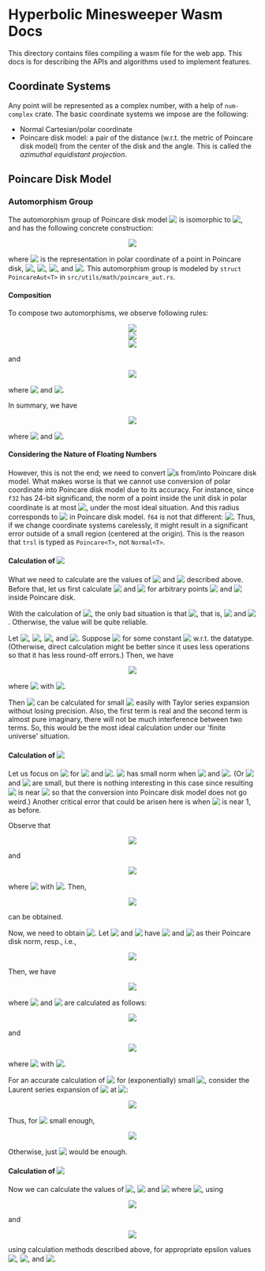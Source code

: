 # Hyperbolic Minesweeper Wasm Docs

This directory contains files compiling a wasm file for the web app. This docs is for describing the APIs and algorithms used to implement features.

## Coordinate Systems

Any point will be represented as a complex number, with a help of `num-complex` crate. The basic coordinate systems we impose are the following:

* Normal Cartesian/polar coordinate
* Poincare disk model: a pair of the distance (w.r.t. the metric of Poincare disk model) from the center of the disk and the angle. This is called the *azimuthal equidistant projection*.


## Poincare Disk Model

### Automorphism Group

The automorphism group of Poincare disk model <!-- $C_\infty$ --> <img style="transform: translateY(0.1em); background: white;" src="https://i.upmath.me/svg/C_%5Cinfty"> is isomorphic to <!-- $\mathrm{PSL}(2;\mathbb R)$ --> <img style="transform: translateY(0.1em); background: white;" src="https://i.upmath.me/svg/%5Cmathrm%7BPSL%7D(2%3B%5Cmathbb%20R)">, and has the following concrete construction:

<!-- $$f = \dagger^{n} \circ R_\theta \circ T_v \in \mathrm{Aut}(C_\infty)$$ --> 

<div align="center"><img style="background: white;" src="https://i.upmath.me/svg/f%20%3D%20%5Cdagger%5E%7Bn%7D%20%5Ccirc%20R_%5Ctheta%20%5Ccirc%20T_v%20%5Cin%20%5Cmathrm%7BAut%7D(C_%5Cinfty)"></div>

where <!-- $v$ --> <img style="transform: translateY(0.1em); background: white;" src="https://i.upmath.me/svg/v"> is the representation in polar coordinate of a point in Poincare disk, <!-- $n\in\{0,1\}$ --> <img style="transform: translateY(0.1em); background: white;" src="https://i.upmath.me/svg/n%5Cin%5C%7B0%2C1%5C%7D">, <!-- $T_v(z) = \frac{z + v}{\bar v z + 1}$ --> <img style="transform: translateY(0.1em); background: white;" src="https://i.upmath.me/svg/T_v(z)%20%3D%20%5Cfrac%7Bz%20%2B%20v%7D%7B%5Cbar%20v%20z%20%2B%201%7D">, <!-- $R_\theta(z) = e^{i\theta}z$ --> <img style="transform: translateY(0.1em); background: white;" src="https://i.upmath.me/svg/R_%5Ctheta(z)%20%3D%20e%5E%7Bi%5Ctheta%7Dz">, and <!-- $\dagger(z) = \bar{z}$ --> <img style="transform: translateY(0.1em); background: white;" src="https://i.upmath.me/svg/%5Cdagger(z)%20%3D%20%5Cbar%7Bz%7D">. This automorphism group is modeled by `struct PoincareAut<T>` in `src/utils/math/poincare_aut.rs`.


#### Composition

To compose two automorphisms, we observe following rules:

<!-- $$T_w \circ \dagger(z) = \frac{\bar{z} + w}{\overline{wz} + 1} = \overline{\left(\frac{z + \bar{w}}{wz + 1}\right)} = \dagger\circ T_{\bar{w}}(z),$$ --> 

<div align="center"><img style="background: white;" src="https://i.upmath.me/svg/T_w%20%5Ccirc%20%5Cdagger(z)%20%3D%20%5Cfrac%7B%5Cbar%7Bz%7D%20%2B%20w%7D%7B%5Coverline%7Bwz%7D%20%2B%201%7D%20%3D%20%5Coverline%7B%5Cleft(%5Cfrac%7Bz%20%2B%20%5Cbar%7Bw%7D%7D%7Bwz%20%2B%201%7D%5Cright)%7D%20%3D%20%5Cdagger%5Ccirc%20T_%7B%5Cbar%7Bw%7D%7D(z)%2C"></div>

<!-- $$R_\theta \circ \dagger(z) = e^{i\theta}\bar{z} = \overline{e^{-i\theta}z} = \dagger\circ R_{-\theta} (z),$$ --> 

<div align="center"><img style="background: white;" src="https://i.upmath.me/svg/R_%5Ctheta%20%5Ccirc%20%5Cdagger(z)%20%3D%20e%5E%7Bi%5Ctheta%7D%5Cbar%7Bz%7D%20%3D%20%5Coverline%7Be%5E%7B-i%5Ctheta%7Dz%7D%20%3D%20%5Cdagger%5Ccirc%20R_%7B-%5Ctheta%7D%20(z)%2C"></div>

<!-- $$T_w \circ R_\theta (z) = \frac{ e^{i\theta}z + w }{ \bar w e^{i\theta} z + 1 } = e^{i\theta} \frac{z + e^{-i\theta}w}{\overline{e^{-i\theta}w}z + 1} = R_\theta \circ T_{e^{-i\theta} w} (z),$$ --> 

<div align="center"><img style="background: white;" src="https://i.upmath.me/svg/T_w%20%5Ccirc%20R_%5Ctheta%20(z)%20%3D%20%5Cfrac%7B%20e%5E%7Bi%5Ctheta%7Dz%20%2B%20w%20%7D%7B%20%5Cbar%20w%20e%5E%7Bi%5Ctheta%7D%20z%20%2B%201%20%7D%20%3D%20e%5E%7Bi%5Ctheta%7D%20%5Cfrac%7Bz%20%2B%20e%5E%7B-i%5Ctheta%7Dw%7D%7B%5Coverline%7Be%5E%7B-i%5Ctheta%7Dw%7Dz%20%2B%201%7D%20%3D%20R_%5Ctheta%20%5Ccirc%20T_%7Be%5E%7B-i%5Ctheta%7D%20w%7D%20(z)%2C"></div>

and

<!-- $$T_w \circ T_v(z) = \frac{\frac{z + v}{\bar{v}z + 1} + w}{\bar{w} \frac{z + v}{\bar{v}z + 1} + 1} = \frac{(1 + \bar v w)z + (v + w)}{\overline{(v + w)}z + (1 + v \bar{w})} = R_\psi\circ T_u (z)$$ --> 

<div align="center"><img style="background: white;" src="https://i.upmath.me/svg/T_w%20%5Ccirc%20T_v(z)%20%3D%20%5Cfrac%7B%5Cfrac%7Bz%20%2B%20v%7D%7B%5Cbar%7Bv%7Dz%20%2B%201%7D%20%2B%20w%7D%7B%5Cbar%7Bw%7D%20%5Cfrac%7Bz%20%2B%20v%7D%7B%5Cbar%7Bv%7Dz%20%2B%201%7D%20%2B%201%7D%20%3D%20%5Cfrac%7B(1%20%2B%20%5Cbar%20v%20w)z%20%2B%20(v%20%2B%20w)%7D%7B%5Coverline%7B(v%20%2B%20w)%7Dz%20%2B%20(1%20%2B%20v%20%5Cbar%7Bw%7D)%7D%20%3D%20R_%5Cpsi%5Ccirc%20T_u%20(z)"></div>

where <!-- $\psi = \operatorname{arg} \frac{1 + \bar v w}{1 + v \bar w} = 2\operatorname{arg} (1 + \bar v w)$ --> <img style="transform: translateY(0.1em); background: white;" src="https://i.upmath.me/svg/%5Cpsi%20%3D%20%5Coperatorname%7Barg%7D%20%5Cfrac%7B1%20%2B%20%5Cbar%20v%20w%7D%7B1%20%2B%20v%20%5Cbar%20w%7D%20%3D%202%5Coperatorname%7Barg%7D%20(1%20%2B%20%5Cbar%20v%20w)"> and <!-- $u = \frac{v + w}{1 + \bar v w} = T_v(w)$ --> <img style="transform: translateY(0.1em); background: white;" src="https://i.upmath.me/svg/u%20%3D%20%5Cfrac%7Bv%20%2B%20w%7D%7B1%20%2B%20%5Cbar%20v%20w%7D%20%3D%20T_v(w)">.

In summary, we have

<!-- $$(\dagger^n \circ R_\varphi \circ T_w) \circ (\dagger^m \circ R_\theta \circ T_v) = \dagger^{n+m} \circ R_{\theta + (-1)^m \varphi + \psi} \circ T_u$$ --> 

<div align="center"><img style="background: white;" src="https://i.upmath.me/svg/(%5Cdagger%5En%20%5Ccirc%20R_%5Cvarphi%20%5Ccirc%20T_w)%20%5Ccirc%20(%5Cdagger%5Em%20%5Ccirc%20R_%5Ctheta%20%5Ccirc%20T_v)%20%3D%20%5Cdagger%5E%7Bn%2Bm%7D%20%5Ccirc%20R_%7B%5Ctheta%20%2B%20(-1)%5Em%20%5Cvarphi%20%2B%20%5Cpsi%7D%20%5Ccirc%20T_u"></div>

where <!-- $\psi = 2 \operatorname{arg}(1 + \bar v e^{-i\theta} \dagger^m (w)))$ --> <img style="transform: translateY(0.1em); background: white;" src="https://i.upmath.me/svg/%5Cpsi%20%3D%202%20%5Coperatorname%7Barg%7D(1%20%2B%20%5Cbar%20v%20e%5E%7B-i%5Ctheta%7D%20%5Cdagger%5Em%20(w)))"> and <!-- $u = T_v(e^{-i\theta} \dagger^m(w))$ --> <img style="transform: translateY(0.1em); background: white;" src="https://i.upmath.me/svg/u%20%3D%20T_v(e%5E%7B-i%5Ctheta%7D%20%5Cdagger%5Em(w))">.


#### Considering the Nature of Floating Numbers

However, this is not the end; we need to convert <!-- $T_v$ --> <img style="transform: translateY(0.1em); background: white;" src="https://i.upmath.me/svg/T_v">s from/into Poincare disk model. What makes worse is that we cannot use conversion of polar coordinate into Poincare disk model due to its accuracy. For instance, since `f32` has 24-bit significand, the norm of a point inside the unit disk in polar coordinate is at most <!-- $1 - 2^{-24}$ --> <img style="transform: translateY(0.1em); background: white;" src="https://i.upmath.me/svg/1%20-%202%5E%7B-24%7D">, under the most ideal situation. And this radius corresponds to <!-- $\log(2^{25} - 1) \approx 17.32868$ --> <img style="transform: translateY(0.1em); background: white;" src="https://i.upmath.me/svg/%5Clog(2%5E%7B25%7D%20-%201)%20%5Capprox%2017.32868"> in Poincare disk model. `f64` is not that different: <!-- $\log(2^{54} - 1) \approx 37.42995$ --> <img style="transform: translateY(0.1em); background: white;" src="https://i.upmath.me/svg/%5Clog(2%5E%7B54%7D%20-%201)%20%5Capprox%2037.42995">. Thus, if we change coordinate systems carelessly, it might result in a significant error outside of a small region (centered at the origin). This is the reason that `trsl` is typed as `Poincare<T>`, not `Normal<T>`.


#### Calculation of <!-- $\boldsymbol{1 + \bar v w}$ --> <img style="transform: translateY(0.1em); background: white;" src="https://i.upmath.me/svg/%5Cboldsymbol%7B1%20%2B%20%5Cbar%20v%20w%7D">

What we need to calculate are the values of <!-- $\psi$ --> <img style="transform: translateY(0.1em); background: white;" src="https://i.upmath.me/svg/%5Cpsi"> and <!-- $u$ --> <img style="transform: translateY(0.1em); background: white;" src="https://i.upmath.me/svg/u"> described above. Before that, let us first calculate <!-- $1 + \bar v w$ --> <img style="transform: translateY(0.1em); background: white;" src="https://i.upmath.me/svg/1%20%2B%20%5Cbar%20v%20w"> and <!-- $T_v(w)$ --> <img style="transform: translateY(0.1em); background: white;" src="https://i.upmath.me/svg/T_v(w)"> for arbitrary points <!-- $v$ --> <img style="transform: translateY(0.1em); background: white;" src="https://i.upmath.me/svg/v"> and <!-- $w$ --> <img style="transform: translateY(0.1em); background: white;" src="https://i.upmath.me/svg/w"> inside Poincare disk.

With the calculation of <!-- $1 + \bar{v} w$ --> <img style="transform: translateY(0.1em); background: white;" src="https://i.upmath.me/svg/1%20%2B%20%5Cbar%7Bv%7D%20w">, the only bad situation is that <!-- $1 + \bar{v} w \approx 0$ --> <img style="transform: translateY(0.1em); background: white;" src="https://i.upmath.me/svg/1%20%2B%20%5Cbar%7Bv%7D%20w%20%5Capprox%200">, that is, <!-- $|v|,|w|\approx 1$ --> <img style="transform: translateY(0.1em); background: white;" src="https://i.upmath.me/svg/%7Cv%7C%2C%7Cw%7C%5Capprox%201"> and <!-- $\operatorname{arg}(w) - \operatorname{arg}(v) \approx \pi \pmod{2\pi}$ --> <img style="transform: translateY(0.1em); background: white;" src="https://i.upmath.me/svg/%5Coperatorname%7Barg%7D(w)%20-%20%5Coperatorname%7Barg%7D(v)%20%5Capprox%20%5Cpi%20%5Cpmod%7B2%5Cpi%7D">. Otherwise, the value will be quite reliable.

Let <!-- $v = |v| e^{i\varpi}$ --> <img style="transform: translateY(0.1em); background: white;" src="https://i.upmath.me/svg/v%20%3D%20%7Cv%7C%20e%5E%7Bi%5Cvarpi%7D">, <!-- $w = |w| e^{i\varphi}$ --> <img style="transform: translateY(0.1em); background: white;" src="https://i.upmath.me/svg/w%20%3D%20%7Cw%7C%20e%5E%7Bi%5Cvarphi%7D">, <!-- $r_v^* := 1 - |v|$ --> <img style="transform: translateY(0.1em); background: white;" src="https://i.upmath.me/svg/r_v%5E*%20%3A%3D%201%20-%20%7Cv%7C">, and <!-- $r_w^* \coloneqq 1 - |w|$ --> <img style="transform: translateY(0.1em); background: white;" src="https://i.upmath.me/svg/r_w%5E*%20%5Ccoloneqq%201%20-%20%7Cw%7C">. Suppose <!-- $r_v^*, r_w^* < \varepsilon_r$ --> <img style="transform: translateY(0.1em); background: white;" src="https://i.upmath.me/svg/r_v%5E*%2C%20r_w%5E*%20%3C%20%5Cvarepsilon_r"> for some constant <!-- $\varepsilon_r > 0$ --> <img style="transform: translateY(0.1em); background: white;" src="https://i.upmath.me/svg/%5Cvarepsilon_r%20%3E%200"> w.r.t. the datatype. (Otherwise, direct calculation might be better since it uses less operations so that it has less round-off errors.) Then, we have

<!-- $$1 + \bar{v} w = 1 + (1 - r_v^*)(1 - r_w^*) e^{i(\varphi - \varpi)} = (r_v^* + r_w^* - r_v^* r_w^*) - |v||w|(e^{i\eta} - 1)$$ --> 

<div align="center"><img style="background: white;" src="https://i.upmath.me/svg/1%20%2B%20%5Cbar%7Bv%7D%20w%20%3D%201%20%2B%20(1%20-%20r_v%5E*)(1%20-%20r_w%5E*)%20e%5E%7Bi(%5Cvarphi%20-%20%5Cvarpi)%7D%20%3D%20(r_v%5E*%20%2B%20r_w%5E*%20-%20r_v%5E*%20r_w%5E*)%20-%20%7Cv%7C%7Cw%7C(e%5E%7Bi%5Ceta%7D%20-%201)"></div>

where <!-- $\eta = \varphi - \varpi + \pi = \operatorname{arg}(w) - \operatorname{arg}(v) + \pi \pmod{2\pi}$ --> <img style="transform: translateY(0.1em); background: white;" src="https://i.upmath.me/svg/%5Ceta%20%3D%20%5Cvarphi%20-%20%5Cvarpi%20%2B%20%5Cpi%20%3D%20%5Coperatorname%7Barg%7D(w)%20-%20%5Coperatorname%7Barg%7D(v)%20%2B%20%5Cpi%20%5Cpmod%7B2%5Cpi%7D"> with <!-- $|\eta| \ll 1$ --> <img style="transform: translateY(0.1em); background: white;" src="https://i.upmath.me/svg/%7C%5Ceta%7C%20%5Cll%201">.

Then <!-- $e^{i\eta} - 1$ --> <img style="transform: translateY(0.1em); background: white;" src="https://i.upmath.me/svg/e%5E%7Bi%5Ceta%7D%20-%201"> can be calculated for small <!-- $\eta$ --> <img style="transform: translateY(0.1em); background: white;" src="https://i.upmath.me/svg/%5Ceta"> easily with Taylor series expansion without losing precision. Also, the first term is real and the second term is almost pure imaginary, there will not be much interference between two terms. So, this would be the most ideal calculation under our 'finite universe' situation.


#### Calculation of <!-- $\boldsymbol{T_v(w)}$ --> <img style="transform: translateY(0.1em); background: white;" src="https://i.upmath.me/svg/%5Cboldsymbol%7BT_v(w)%7D">

Let us focus on <!-- $u = T_v(w) = \frac{v + w}{1 + \bar{v} w}$ --> <img style="transform: translateY(0.1em); background: white;" src="https://i.upmath.me/svg/u%20%3D%20T_v(w)%20%3D%20%5Cfrac%7Bv%20%2B%20w%7D%7B1%20%2B%20%5Cbar%7Bv%7D%20w%7D"> for <!-- $v=|v|e^{i\varpi}$ --> <img style="transform: translateY(0.1em); background: white;" src="https://i.upmath.me/svg/v%3D%7Cv%7Ce%5E%7Bi%5Cvarpi%7D"> and <!-- $w=|w|e^{i\varphi}$ --> <img style="transform: translateY(0.1em); background: white;" src="https://i.upmath.me/svg/w%3D%7Cw%7Ce%5E%7Bi%5Cvarphi%7D">. <!-- $v + w$ --> <img style="transform: translateY(0.1em); background: white;" src="https://i.upmath.me/svg/v%20%2B%20w"> has small norm when <!-- $\operatorname{arg}(v) - \operatorname{arg}(w) \approx \pi$ --> <img style="transform: translateY(0.1em); background: white;" src="https://i.upmath.me/svg/%5Coperatorname%7Barg%7D(v)%20-%20%5Coperatorname%7Barg%7D(w)%20%5Capprox%20%5Cpi"> and <!-- $|v| \approx |w|$ --> <img style="transform: translateY(0.1em); background: white;" src="https://i.upmath.me/svg/%7Cv%7C%20%5Capprox%20%7Cw%7C">. (Or <!-- $|v|$ --> <img style="transform: translateY(0.1em); background: white;" src="https://i.upmath.me/svg/%7Cv%7C"> and <!-- $|w|$ --> <img style="transform: translateY(0.1em); background: white;" src="https://i.upmath.me/svg/%7Cw%7C"> are small, but there is nothing interesting in this case since resulting <!-- $u$ --> <img style="transform: translateY(0.1em); background: white;" src="https://i.upmath.me/svg/u"> is near <!-- $0\in C_\infty$ --> <img style="transform: translateY(0.1em); background: white;" src="https://i.upmath.me/svg/0%5Cin%20C_%5Cinfty"> so that the conversion into Poincare disk model does not go weird.) Another critical error that could be arisen here is when <!-- $|u|$ --> <img style="transform: translateY(0.1em); background: white;" src="https://i.upmath.me/svg/%7Cu%7C"> is near 1, as before.

Observe that

<!-- $$1 - |u| = \frac{|1 + \bar{v} w| - |v + w|}{|1 + \bar{v} w|} = \frac{(1 - |v|)(1 - |w|)(1 + |v|)(1 + |w|)}{|1 + \bar{v} w|(|1 + \bar{v} w| + |v + w|)}$$ --> 

<div align="center"><img style="background: white;" src="https://i.upmath.me/svg/1%20-%20%7Cu%7C%20%3D%20%5Cfrac%7B%7C1%20%2B%20%5Cbar%7Bv%7D%20w%7C%20-%20%7Cv%20%2B%20w%7C%7D%7B%7C1%20%2B%20%5Cbar%7Bv%7D%20w%7C%7D%20%3D%20%5Cfrac%7B(1%20-%20%7Cv%7C)(1%20-%20%7Cw%7C)(1%20%2B%20%7Cv%7C)(1%20%2B%20%7Cw%7C)%7D%7B%7C1%20%2B%20%5Cbar%7Bv%7D%20w%7C(%7C1%20%2B%20%5Cbar%7Bv%7D%20w%7C%20%2B%20%7Cv%20%2B%20w%7C)%7D"></div>

and

<!-- $$v + w = |v| e^{i\varpi} + |w| e^{i\varphi} = e^{i\varpi} ((r_w^* - r_v^*) - |w|(e^{i\eta} - 1))$$ --> 

<div align="center"><img style="background: white;" src="https://i.upmath.me/svg/v%20%2B%20w%20%3D%20%7Cv%7C%20e%5E%7Bi%5Cvarpi%7D%20%2B%20%7Cw%7C%20e%5E%7Bi%5Cvarphi%7D%20%3D%20e%5E%7Bi%5Cvarpi%7D%20((r_w%5E*%20-%20r_v%5E*)%20-%20%7Cw%7C(e%5E%7Bi%5Ceta%7D%20-%201))"></div>

where <!-- $\eta = \varphi - \varpi + \pi = \operatorname{arg}(w) - \operatorname{arg}(v) + \pi \pmod{2\pi}$ --> <img style="transform: translateY(0.1em); background: white;" src="https://i.upmath.me/svg/%5Ceta%20%3D%20%5Cvarphi%20-%20%5Cvarpi%20%2B%20%5Cpi%20%3D%20%5Coperatorname%7Barg%7D(w)%20-%20%5Coperatorname%7Barg%7D(v)%20%2B%20%5Cpi%20%5Cpmod%7B2%5Cpi%7D"> with <!-- $|\eta| \ll 1$ --> <img style="transform: translateY(0.1em); background: white;" src="https://i.upmath.me/svg/%7C%5Ceta%7C%20%5Cll%201">. Then, 

<!-- $$\operatorname{arg}(u) = \operatorname{arg}(v + w) - \operatorname{arg}(1 + \bar{v} w)$$ --> 

<div align="center"><img style="background: white;" src="https://i.upmath.me/svg/%5Coperatorname%7Barg%7D(u)%20%3D%20%5Coperatorname%7Barg%7D(v%20%2B%20w)%20-%20%5Coperatorname%7Barg%7D(1%20%2B%20%5Cbar%7Bv%7D%20w)"></div>

can be obtained.

Now, we need to obtain <!-- $\delta_u$ --> <img style="transform: translateY(0.1em); background: white;" src="https://i.upmath.me/svg/%5Cdelta_u">. Let <!-- $v$ --> <img style="transform: translateY(0.1em); background: white;" src="https://i.upmath.me/svg/v"> and <!-- $w$ --> <img style="transform: translateY(0.1em); background: white;" src="https://i.upmath.me/svg/w"> have <!-- $\delta_v$ --> <img style="transform: translateY(0.1em); background: white;" src="https://i.upmath.me/svg/%5Cdelta_v"> and <!-- $\delta_w$ --> <img style="transform: translateY(0.1em); background: white;" src="https://i.upmath.me/svg/%5Cdelta_w"> as their Poincare disk norm, resp., i.e.,

<!-- $$r_v^* = 1 - |v| = \frac{2}{e^{\delta_v} + 1}, \quad r_w^* = 1 - |w| = \frac{2}{e^{\delta_w} + 1}.$$ --> 

<div align="center"><img style="background: white;" src="https://i.upmath.me/svg/r_v%5E*%20%3D%201%20-%20%7Cv%7C%20%3D%20%5Cfrac%7B2%7D%7Be%5E%7B%5Cdelta_v%7D%20%2B%201%7D%2C%20%5Cquad%20r_w%5E*%20%3D%201%20-%20%7Cw%7C%20%3D%20%5Cfrac%7B2%7D%7Be%5E%7B%5Cdelta_w%7D%20%2B%201%7D."></div>

Then, we have <!-- $$r_u^* = 1 - |u| = \frac{4e^{\delta_v}}{(e^{\delta_v} + 1)^2}\cdot\frac{4e^{\delta_w}}{(e^{\delta_w} + 1)^2}\cdot \frac{1}{|1 + \bar{v} \tilde{w}|(|1 + \bar{v} \tilde{w}| + |v + \tilde{w}|)}$$ --> 

<div align="center"><img style="background: white;" src="https://i.upmath.me/svg/r_u%5E*%20%3D%201%20-%20%7Cu%7C%20%3D%20%5Cfrac%7B4e%5E%7B%5Cdelta_v%7D%7D%7B(e%5E%7B%5Cdelta_v%7D%20%2B%201)%5E2%7D%5Ccdot%5Cfrac%7B4e%5E%7B%5Cdelta_w%7D%7D%7B(e%5E%7B%5Cdelta_w%7D%20%2B%201)%5E2%7D%5Ccdot%20%5Cfrac%7B1%7D%7B%7C1%20%2B%20%5Cbar%7Bv%7D%20%5Ctilde%7Bw%7D%7C(%7C1%20%2B%20%5Cbar%7Bv%7D%20%5Ctilde%7Bw%7D%7C%20%2B%20%7Cv%20%2B%20%5Ctilde%7Bw%7D%7C)%7D"></div>

where <!-- $1 + \bar{v} w$ --> <img style="transform: translateY(0.1em); background: white;" src="https://i.upmath.me/svg/1%20%2B%20%5Cbar%7Bv%7D%20w"> and <!-- $v + w$ --> <img style="transform: translateY(0.1em); background: white;" src="https://i.upmath.me/svg/v%20%2B%20w"> are calculated as follows:

<!-- $$1 + \bar{v} w = \begin{cases}
\frac{2(e^{\delta_v} + e^{\delta_w})}{(e^{\delta_v} + 1)(e^{\delta_w} + 1)} - \frac{(e^{\delta_v} - 1)(e^{\delta_w} - 1)}{(e^{\delta_v} + 1)(e^{\delta_w} + 1)}(e^{i\eta} - 1), & r_v^* ,r_w^* < \varepsilon_r\text{ and }|\eta| < \varepsilon_{\eta}  \\
\text{direct calculation}, &\text{otherwise}
\end{cases} $$ --> 

<div align="center"><img style="background: white;" src="https://i.upmath.me/svg/1%20%2B%20%5Cbar%7Bv%7D%20w%20%3D%20%5Cbegin%7Bcases%7D%0D%0A%5Cfrac%7B2(e%5E%7B%5Cdelta_v%7D%20%2B%20e%5E%7B%5Cdelta_w%7D)%7D%7B(e%5E%7B%5Cdelta_v%7D%20%2B%201)(e%5E%7B%5Cdelta_w%7D%20%2B%201)%7D%20-%20%5Cfrac%7B(e%5E%7B%5Cdelta_v%7D%20-%201)(e%5E%7B%5Cdelta_w%7D%20-%201)%7D%7B(e%5E%7B%5Cdelta_v%7D%20%2B%201)(e%5E%7B%5Cdelta_w%7D%20%2B%201)%7D(e%5E%7Bi%5Ceta%7D%20-%201)%2C%20%26%20r_v%5E*%20%2Cr_w%5E*%20%3C%20%5Cvarepsilon_r%5Ctext%7B%20and%20%7D%7C%5Ceta%7C%20%3C%20%5Cvarepsilon_%7B%5Ceta%7D%20%20%5C%5C%0D%0A%5Ctext%7Bdirect%20calculation%7D%2C%20%26%5Ctext%7Botherwise%7D%0D%0A%5Cend%7Bcases%7D"></div>

and

<!-- $$ v + \tilde w = \begin{cases}
e^{i\varpi} \left(\frac{2(e^{\delta_v} + e^{\delta_w})}{(e^{\delta_v} + 1)(e^{\delta_w} + 1)} - \frac{e^{\delta_w - 1}}{e^{\delta_w + 1}}(e^{i\eta} - 1)\right), & \bigl| |v| - |w| \bigr| < \varepsilon_r\text{ and }|\eta| < \varepsilon_{\eta}  \\
\text{direct calculation}, &\text{otherwise}
\end{cases} $$ --> 

<div align="center"><img style="background: white;" src="https://i.upmath.me/svg/v%20%2B%20%5Ctilde%20w%20%3D%20%5Cbegin%7Bcases%7D%0D%0Ae%5E%7Bi%5Cvarpi%7D%20%5Cleft(%5Cfrac%7B2(e%5E%7B%5Cdelta_v%7D%20%2B%20e%5E%7B%5Cdelta_w%7D)%7D%7B(e%5E%7B%5Cdelta_v%7D%20%2B%201)(e%5E%7B%5Cdelta_w%7D%20%2B%201)%7D%20-%20%5Cfrac%7Be%5E%7B%5Cdelta_w%20-%201%7D%7D%7Be%5E%7B%5Cdelta_w%20%2B%201%7D%7D(e%5E%7Bi%5Ceta%7D%20-%201)%5Cright)%2C%20%26%20%5Cbigl%7C%20%7Cv%7C%20-%20%7Cw%7C%20%5Cbigr%7C%20%3C%20%5Cvarepsilon_r%5Ctext%7B%20and%20%7D%7C%5Ceta%7C%20%3C%20%5Cvarepsilon_%7B%5Ceta%7D%20%20%5C%5C%0D%0A%5Ctext%7Bdirect%20calculation%7D%2C%20%26%5Ctext%7Botherwise%7D%0D%0A%5Cend%7Bcases%7D"></div>

where <!-- $\eta = \varphi - \varpi + \pi = \operatorname{arg}(w) - \operatorname{arg}(v) + \pi \pmod{2\pi}$ --> <img style="transform: translateY(0.1em); background: white;" src="https://i.upmath.me/svg/%5Ceta%20%3D%20%5Cvarphi%20-%20%5Cvarpi%20%2B%20%5Cpi%20%3D%20%5Coperatorname%7Barg%7D(w)%20-%20%5Coperatorname%7Barg%7D(v)%20%2B%20%5Cpi%20%5Cpmod%7B2%5Cpi%7D"> with <!-- $|\eta| \ll 1$ --> <img style="transform: translateY(0.1em); background: white;" src="https://i.upmath.me/svg/%7C%5Ceta%7C%20%5Cll%201">.

For an accurate calculation of <!-- $\delta_u = \log\left( \frac{2}{r_u^*} - 1 \right)$ --> <img style="transform: translateY(0.1em); background: white;" src="https://i.upmath.me/svg/%5Cdelta_u%20%3D%20%5Clog%5Cleft(%20%5Cfrac%7B2%7D%7Br_u%5E*%7D%20-%201%20%5Cright)"> for (exponentially) small <!-- $r_u^*$ --> <img style="transform: translateY(0.1em); background: white;" src="https://i.upmath.me/svg/r_u%5E*">, consider the Laurent series expansion of <!-- $\log x - \log(x-1)$ --> <img style="transform: translateY(0.1em); background: white;" src="https://i.upmath.me/svg/%5Clog%20x%20-%20%5Clog(x-1)"> at <!-- $x=\infty$ --> <img style="transform: translateY(0.1em); background: white;" src="https://i.upmath.me/svg/x%3D%5Cinfty">:

<!-- $$ \log x - \log(x\mp 1) = \sum_{k=1}^\infty \frac{(\pm 1)^k}{kx^k}. $$ --> 

<div align="center"><img style="background: white;" src="https://i.upmath.me/svg/%5Clog%20x%20-%20%5Clog(x%5Cmp%201)%20%3D%20%5Csum_%7Bk%3D1%7D%5E%5Cinfty%20%5Cfrac%7B(%5Cpm%201)%5Ek%7D%7Bkx%5Ek%7D."></div>

Thus, for <!-- $r_u^* < 2 \varepsilon_{\rho}$ --> <img style="transform: translateY(0.1em); background: white;" src="https://i.upmath.me/svg/r_u%5E*%20%3C%202%20%5Cvarepsilon_%7B%5Crho%7D"> small enough,

<!-- $$ \begin{aligned}
\delta_u = \log\left( \frac{2}{r_u^*} - 1 \right) &= \log \frac{2}{r_u^*} - \sum_{k=1}^\infty \frac{(r_u^*)^k}{k 2^k}
\\&= 2 \log(e^{\delta_v} + 1) + 2\log(e^{\delta_w} + 1) - \log 8 - (\delta_v + \delta_w)
\\&\quad - \log |1+\bar v w| - \log(|1+\bar v w| + |v + w|) - \sum_{k=1}^\infty \frac{(r_u^*)^k}{k 2^k}
\\&= (\delta_v + \delta_w) - \log 8 + 2 \log(1 + e^{-\delta_v}) + 2\log(1 + e^{-\delta_w})
\\&\quad - \log |1+\bar v w| - \log(|1+\bar v w| + |v + w|) - \sum_{k=1}^\infty \frac{(r_u^*)^k}{k 2^k}.
\end{aligned} $$ --> 

<div align="center"><img style="background: white;" src="https://i.upmath.me/svg/%5Cbegin%7Baligned%7D%0D%0A%5Cdelta_u%20%3D%20%5Clog%5Cleft(%20%5Cfrac%7B2%7D%7Br_u%5E*%7D%20-%201%20%5Cright)%20%26%3D%20%5Clog%20%5Cfrac%7B2%7D%7Br_u%5E*%7D%20-%20%5Csum_%7Bk%3D1%7D%5E%5Cinfty%20%5Cfrac%7B(r_u%5E*)%5Ek%7D%7Bk%202%5Ek%7D%0D%0A%5C%5C%26%3D%202%20%5Clog(e%5E%7B%5Cdelta_v%7D%20%2B%201)%20%2B%202%5Clog(e%5E%7B%5Cdelta_w%7D%20%2B%201)%20-%20%5Clog%208%20-%20(%5Cdelta_v%20%2B%20%5Cdelta_w)%0D%0A%5C%5C%26%5Cquad%20-%20%5Clog%20%7C1%2B%5Cbar%20v%20w%7C%20-%20%5Clog(%7C1%2B%5Cbar%20v%20w%7C%20%2B%20%7Cv%20%2B%20w%7C)%20-%20%5Csum_%7Bk%3D1%7D%5E%5Cinfty%20%5Cfrac%7B(r_u%5E*)%5Ek%7D%7Bk%202%5Ek%7D%0D%0A%5C%5C%26%3D%20(%5Cdelta_v%20%2B%20%5Cdelta_w)%20-%20%5Clog%208%20%2B%202%20%5Clog(1%20%2B%20e%5E%7B-%5Cdelta_v%7D)%20%2B%202%5Clog(1%20%2B%20e%5E%7B-%5Cdelta_w%7D)%0D%0A%5C%5C%26%5Cquad%20-%20%5Clog%20%7C1%2B%5Cbar%20v%20w%7C%20-%20%5Clog(%7C1%2B%5Cbar%20v%20w%7C%20%2B%20%7Cv%20%2B%20w%7C)%20-%20%5Csum_%7Bk%3D1%7D%5E%5Cinfty%20%5Cfrac%7B(r_u%5E*)%5Ek%7D%7Bk%202%5Ek%7D.%0D%0A%5Cend%7Baligned%7D"></div>

Otherwise, just <!-- $\delta_u = \log(\frac{2}{r_u^*} - 1)$ --> <img style="transform: translateY(0.1em); background: white;" src="https://i.upmath.me/svg/%5Cdelta_u%20%3D%20%5Clog(%5Cfrac%7B2%7D%7Br_u%5E*%7D%20-%201)"> would be enough.


#### Calculation of <!-- $\boldsymbol{T_{e^{-i\theta} \dagger^m(w)} \circ T_v = R_\psi \circ T_u}$ --> <img style="transform: translateY(0.1em); background: white;" src="https://i.upmath.me/svg/%5Cboldsymbol%7BT_%7Be%5E%7B-i%5Ctheta%7D%20%5Cdagger%5Em(w)%7D%20%5Ccirc%20T_v%20%3D%20R_%5Cpsi%20%5Ccirc%20T_u%7D">

Now we can calculate the values of <!-- $\psi$ --> <img style="transform: translateY(0.1em); background: white;" src="https://i.upmath.me/svg/%5Cpsi">, <!-- $\delta_u$ --> <img style="transform: translateY(0.1em); background: white;" src="https://i.upmath.me/svg/%5Cdelta_u"> and <!-- $\operatorname{arg}(u)$ --> <img style="transform: translateY(0.1em); background: white;" src="https://i.upmath.me/svg/%5Coperatorname%7Barg%7D(u)"> where <!-- $T_{e^{-i\theta} \dagger^m(w)} \circ T_v = R_\psi \circ T_u$ --> <img style="transform: translateY(0.1em); background: white;" src="https://i.upmath.me/svg/T_%7Be%5E%7B-i%5Ctheta%7D%20%5Cdagger%5Em(w)%7D%20%5Ccirc%20T_v%20%3D%20R_%5Cpsi%20%5Ccirc%20T_u">, using

<!-- $$ \psi = 2 \operatorname{arg}(1 + \bar v \cdot e^{-i\theta} \dagger^m (w)) $$ --> 

<div align="center"><img style="background: white;" src="https://i.upmath.me/svg/%5Cpsi%20%3D%202%20%5Coperatorname%7Barg%7D(1%20%2B%20%5Cbar%20v%20%5Ccdot%20e%5E%7B-i%5Ctheta%7D%20%5Cdagger%5Em%20(w))"></div>

and

<!-- $$ u = T_v(e^{-i\theta} \dagger^m(w)) $$ --> 

<div align="center"><img style="background: white;" src="https://i.upmath.me/svg/u%20%3D%20T_v(e%5E%7B-i%5Ctheta%7D%20%5Cdagger%5Em(w))"></div>

using calculation methods described above, for appropriate epsilon values <!-- $\varepsilon_r$ --> <img style="transform: translateY(0.1em); background: white;" src="https://i.upmath.me/svg/%5Cvarepsilon_r">, <!-- $\varepsilon_\eta$ --> <img style="transform: translateY(0.1em); background: white;" src="https://i.upmath.me/svg/%5Cvarepsilon_%5Ceta">, and <!-- $\varepsilon_\rho$ --> <img style="transform: translateY(0.1em); background: white;" src="https://i.upmath.me/svg/%5Cvarepsilon_%5Crho">.

